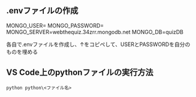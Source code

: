 ## .envファイルの作成

MONGO_USER=
MONGO_PASSWORD=
MONGO_SERVER=webthequiz.34zrr.mongodb.net
MONGO_DB=quizDB

各自で.envファイルを作成し、↑をコピぺして、USERとPASSWORDを自分のものを埋める


## VS Code上のpythonファイルの実行方法
```
python python\<ファイル名>
```